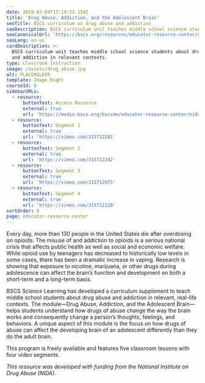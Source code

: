 ```yaml
---
date: 2019-03-04T17:19:22.154Z
title: 'Drug Abuse, Addiction, and the Adolescent Brain'
seoTitle: BSCS curriculum on drug abuse and addiction
seoDescription: BSCS curriculum unit teaches middle school science students about drug abuse and addiction in relevant contexts.
seoCanonicalUrl: 'https://bscs.org/resources/educator-resource-center/drug-abuse'
seoLang: en-us
cardDescription: >-
  BSCS curriculum unit teaches middle school science students about drug abuse
  and addiction in relevant contexts.
type: Classroom Instruction
image: /assets/drug_abuse.jpg
alt: PLACEHOLDER
template: Image Right
courseId: 0
sidebarURLs:
  - resource:
      buttonText: Access Resource
      external: true
      url: 'https://media.bscs.org/bscsmw/educator-resource-center/nida--full.pdf'
  - resource:
      buttonText: Segment 1
      external: true
      url: 'https://vimeo.com/315712201'
  - resource:
      buttonText: Segment 2
      external: true
      url: 'https://vimeo.com/315712242'
  - resource:
      buttonText: Segment 3
      external: true
      url: 'https://vimeo.com/315712075'
  - resource:
      buttonText: Segment 4
      external: true
      url: 'https://vimeo.com/315712128'
sortOrder: 9
page: educator-resource-center
---
```

Every day, more than 130 people in the United States die after overdosing on opioids. The misuse of and addiction to opioids is a serious national crisis that affects public health as well as social and economic welfare. While opioid use by teenagers has decreased to historically low levels in some cases, there has been a dramatic increase in vaping. Research is showing that exposure to nicotine, marijuana, or other drugs during adolescence can affect the brain’s function and development on both a short-term and a long-term basis.

BSCS Science Learning has developed a curriculum supplement to teach middle school students about drug abuse and addiction in relevant, real-life contexts. The module—Drug Abuse, Addiction, and the Adolescent Brain—helps students understand how drugs of abuse change the way the brain works and consequently change a person’s thoughts, feelings, and behaviors. A unique aspect of this module is the focus on how drugs of abuse can affect the developing brain of an adolescent differently than they do the adult brain.

This program is freely available and features five classroom lessons with four video segments.

<!-- Four of the lessons are centered around a short video. View the segments below: -->

<!-- * <a href="https://vimeo.com/315712201" target="_blank" rel="noopener noreferrer">Segment 1&nbsp;<sup><i style="font-size: .65rem;" class="fas fa-external-link-alt"></i></sup></a>
* <a href="https://vimeo.com/315712242" target="_blank" rel="noopener noreferrer">Segment 2&nbsp;<sup><i style="font-size: .65rem;" class="fas fa-external-link-alt"></i></sup></a>
* <a href="https://vimeo.com/315712075" target="_blank" rel="noopener noreferrer">Segment 3&nbsp;<sup><i style="font-size: .65rem;" class="fas fa-external-link-alt"></i></sup></a>
* <a href="https://vimeo.com/315712128" target="_blank" rel="noopener noreferrer">Segment 4&nbsp;<sup><i style="font-size: .65rem;" class="fas fa-external-link-alt"></i></sup></a> -->

_This resource was developed with funding from the National Institute on Drug Abuse (NIDA)._
